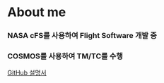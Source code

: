 
# About me
### NASA cFS를 사용하여 Flight Software 개발 중
### COSMOS를 사용하여 TM/TC를 수행


[GitHub 설명서](https://docs.github.com/ko/get-started "GitHub 설명서 시작")
 
<!---
zeros93/zeros93 is a ✨ special ✨ repository because its `README.md` (this file) appears on your GitHub profile.
You can click the Preview link to take a look at your changes.



--->

